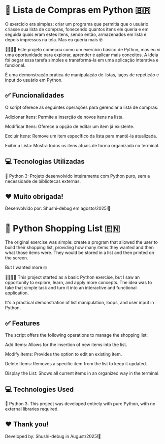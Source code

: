  # 🛒 **Lista de Compras em Python** 🇧🇷 
   
O exercício era simples: criar um programa que permitia que o usuário criasse sua lista de compras, fonecendo quantos itens ele queria e em seguida quais eram estes itens, sendo então, armazenados em lista e depois impressos na tela.
Mas eu queria mais 🤓
   
🍏🥐🍓🛒
Este projeto começou como um exercício básico de Python, mas eu vi uma oportunidade para explorar, aprender e aplicar mais conceitos. A ideia foi pegar essa tarefa simples e transformá-la em uma aplicação interativa e funcional.
   
É uma demonstração prática de manipulação de listas, laços de repetição e input do usuário em Python.
   
## ✅ **Funcionalidades**
O script oferece as seguintes operações para gerenciar a lista de compras:

Adicionar Itens: Permite a inserção de novos itens na lista.

Modificar Itens: Oferece a opção de editar um item já existente.

Excluir Itens: Remove um item específico da lista para mantê-la atualizada.

Exibir a Lista: Mostra todos os itens atuais de forma organizada no terminal.
   
 ## 💻 **Tecnologias Utilizadas**
🐍 Python 3: Projeto desenvolvido inteiramente com Python puro, sem a necessidade de bibliotecas externas.

 ## ❤️ **Muito obrigada!**
Desenvolvido por: Shushi-debug em agosto/2025!🍓
    
    

 # 🛒 **Python Shopping List** 🇪🇳
The original exercise was simple: create a program that allowed the user to build their shopping list, providing how many items they wanted and then what those items were. They would be stored in a list and then printed on the screen.

But I wanted more 🤓

🍏🥐🍓🛒
This project started as a basic Python exercise, but I saw an opportunity to explore, learn, and apply more concepts. The idea was to take that simple task and turn it into an interactive and functional application.

It's a practical demonstration of list manipulation, loops, and user input in Python.

## ✅ **Features**
The script offers the following operations to manage the shopping list:

Add Items: Allows for the insertion of new items into the list.

Modify Items: Provides the option to edit an existing item.

Delete Items: Removes a specific item from the list to keep it updated.

Display the List: Shows all current items in an organized way in the terminal.

## 💻 **Technologies Used**
🐍 Python 3: This project was developed entirely with pure Python, with no external libraries required.

## ❤️ **Thank you!**
Developed by: Shushi-debug in August/2025!🍓
